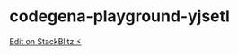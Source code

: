 # codegena-playground-yjsetl

[Edit on StackBlitz ⚡️](https://stackblitz.com/edit/codegena-playground-yjsetl)